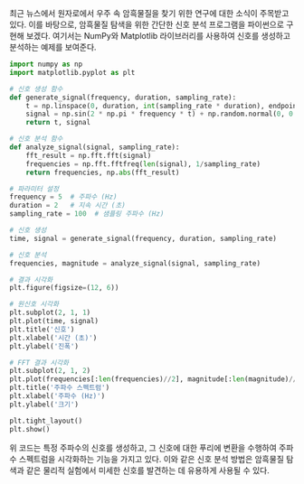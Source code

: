 최근 뉴스에서 원자로에서 우주 속 암흑물질을 찾기 위한 연구에 대한 소식이 주목받고 있다. 이를 바탕으로, 암흑물질 탐색을 위한 간단한 신호 분석 프로그램을 파이썬으로 구현해 보겠다. 여기서는 NumPy와 Matplotlib 라이브러리를 사용하여 신호를 생성하고 분석하는 예제를 보여준다.

```python
import numpy as np
import matplotlib.pyplot as plt

# 신호 생성 함수
def generate_signal(frequency, duration, sampling_rate):
    t = np.linspace(0, duration, int(sampling_rate * duration), endpoint=False)
    signal = np.sin(2 * np.pi * frequency * t) + np.random.normal(0, 0.5, t.shape)  # 노이즈 포함
    return t, signal

# 신호 분석 함수
def analyze_signal(signal, sampling_rate):
    fft_result = np.fft.fft(signal)
    frequencies = np.fft.fftfreq(len(signal), 1/sampling_rate)
    return frequencies, np.abs(fft_result)

# 파라미터 설정
frequency = 5  # 주파수 (Hz)
duration = 2   # 지속 시간 (초)
sampling_rate = 100  # 샘플링 주파수 (Hz)

# 신호 생성
time, signal = generate_signal(frequency, duration, sampling_rate)

# 신호 분석
frequencies, magnitude = analyze_signal(signal, sampling_rate)

# 결과 시각화
plt.figure(figsize=(12, 6))

# 원신호 시각화
plt.subplot(2, 1, 1)
plt.plot(time, signal)
plt.title('신호')
plt.xlabel('시간 (초)')
plt.ylabel('진폭')

# FFT 결과 시각화
plt.subplot(2, 1, 2)
plt.plot(frequencies[:len(frequencies)//2], magnitude[:len(magnitude)//2])
plt.title('주파수 스펙트럼')
plt.xlabel('주파수 (Hz)')
plt.ylabel('크기')

plt.tight_layout()
plt.show()
```

위 코드는 특정 주파수의 신호를 생성하고, 그 신호에 대한 푸리에 변환을 수행하여 주파수 스펙트럼을 시각화하는 기능을 가지고 있다. 이와 같은 신호 분석 방법은 암흑물질 탐색과 같은 물리적 실험에서 미세한 신호를 발견하는 데 유용하게 사용될 수 있다.